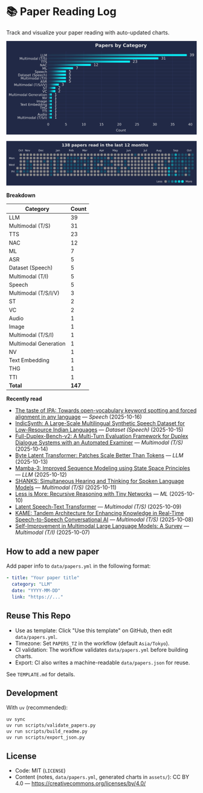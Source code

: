 # 📚 Paper Reading Log

Track and visualize your paper reading with auto-updated charts.

<!--CHART_START-->
![By category](assets/category_stylish.svg)

![Activity heatmap](assets/activity_heatmap.svg)


**Breakdown**

| Category | Count |
|---|---|
| LLM | 39 |
| Multimodal (T/S) | 31 |
| TTS | 23 |
| NAC | 12 |
| ML | 7 |
| ASR | 5 |
| Dataset (Speech) | 5 |
| Multimodal (T/I) | 5 |
| Speech | 5 |
| Multimodal (T/S/I/V) | 3 |
| ST | 2 |
| VC | 2 |
| Audio | 1 |
| Image | 1 |
| Multimodal (T/S/I) | 1 |
| Multimodal Generation | 1 |
| NV | 1 |
| Text Embedding | 1 |
| THG | 1 |
| TTI | 1 |
| **Total** | **147** |

**Recently read**

- [The taste of IPA: Towards open-vocabulary keyword spotting and forced alignment in any language](https://aclanthology.org/2024.naacl-long.43.pdf) — *Speech* (2025-10-16)
- [IndicSynth: A Large-Scale Multilingual Synthetic Speech Dataset for Low-Resource Indian Languages](https://aclanthology.org/2025.acl-long.1070.pdf) — *Dataset (Speech)* (2025-10-15)
- [Full-Duplex-Bench-v2: A Multi-Turn Evaluation Framework for Duplex Dialogue Systems with an Automated Examiner](https://arxiv.org/abs/2510.07838) — *Multimodal (T/S)* (2025-10-14)
- [Byte Latent Transformer: Patches Scale Better Than Tokens](https://aclanthology.org/2025.acl-long.453.pdf) — *LLM* (2025-10-13)
- [Mamba-3: Improved Sequence Modeling using State Space Principles](https://openreview.net/pdf?id=HwCvaJOiCj) — *LLM* (2025-10-12)
- [SHANKS: Simultaneous Hearing and Thinking for Spoken Language Models](https://arxiv.org/abs/2510.06917) — *Multimodal (T/S)* (2025-10-11)
- [Less is More: Recursive Reasoning with Tiny Networks](https://arxiv.org/abs/2510.04871) — *ML* (2025-10-10)
- [Latent Speech-Text Transformer](https://arxiv.org/abs/2510.06195) — *Multimodal (T/S)* (2025-10-09)
- [KAME: Tandem Architecture for Enhancing Knowledge in Real-Time Speech-to-Speech Conversational AI](https://arxiv.org/abs/2510.02327) — *Multimodal (T/S)* (2025-10-08)
- [Self-Improvement in Multimodal Large Language Models: A Survey](https://arxiv.org/abs/2510.02665) — *Multimodal (T/I)* (2025-10-07)
<!--CHART_END-->

## How to add a new paper

Add paper info to `data/papers.yml` in the following format:

```yaml
- title: "Your paper title"
  category: "LLM"
  date: "YYYY-MM-DD"
  link: "https://..."
```

## Reuse This Repo

- Use as template: Click "Use this template" on GitHub, then edit `data/papers.yml`.
- Timezone: Set `PAPERS_TZ` in the workflow (default `Asia/Tokyo`).
- CI validation: The workflow validates `data/papers.yml` before building charts.
- Export: CI also writes a machine-readable `data/papers.json` for reuse.

See `TEMPLATE.md` for details.

## Development

With `uv` (recommended):

```
uv sync
uv run scripts/validate_papers.py
uv run scripts/build_readme.py
uv run scripts/export_json.py
```

## License

- Code: MIT (`LICENSE`)
- Content (notes, `data/papers.yml`, generated charts in `assets/`): CC BY 4.0 — https://creativecommons.org/licenses/by/4.0/
